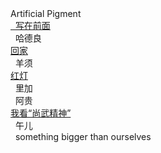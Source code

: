 <div class="logo-container">
    <!-- <div class="logo-image"><img src="pic/text-logo.png" width="120px" alt=“LOGO”></div> -->
    <div class="logo-text">Artificial Pigment</div>
</div>

<div class="new-sidebar">
<a href="#/README" class="member"><i class="fa fa-bug"></i>&nbsp;&nbsp;写在前面</a>
<div class="member" onclick="PushWorkListhdl()"><i class="fa fa-street-view"></i>&nbsp;&nbsp;哈德良</a></div>
    <div class="work-list" id="hdl-work-list">
        <a href="#/hdl/回家" class="works">回家</a>
    </div>

<div class="member" ontouchstart="PushWorkListyx()"><i class="fa fa-puzzle-piece"></i>&nbsp;&nbsp;羊须</div>
    <div class="work-list" id="yx-work-list">
        <a href="#/yx/红灯" class="works">红灯</a>
        <!-- <a href="#/yx/狐山" class="works">狐山</a> -->
    </div>

<div class="member"><i class="fa fa-spinner"></i>&nbsp;&nbsp;里加</div>

<div class="member" onclick="PushWorkListag()"><i class="fa fa-bicycle"></i>&nbsp;&nbsp;阿贵</div>
    <div class="work-list" id="ag-work-list">
        <a href="#/ag/我看尚武精神" class="works">我看“尚武精神”</a>
    </div>

<div class="member"><i class="fa fa-puzzle-piece"></i>&nbsp;&nbsp;午儿</div>
<div class="member" style="text-transform:lowercase;"><i class="fa fa-arrow-circle-up"></i>&nbsp;&nbsp;something bigger than ourselves</div>

</div>